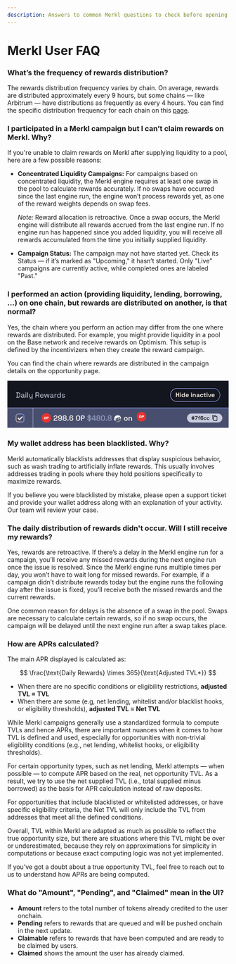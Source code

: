 ```yaml
---
description: Answers to common Merkl questions to check before opening a support ticket.
---
```


# Merkl User FAQ

### What’s the frequency of rewards distribution?

The rewards distribution frequency varies by chain. On average, rewards are distributed approximately every 9 hours, but some chains — like Arbitrum — have distributions as frequently as every 4 hours. You can find the specific distribution frequency for each chain on this [page](https://app.merkl.xyz/status).

### I participated in a Merkl campaign but I can’t claim rewards on Merkl. Why?

If you're unable to claim rewards on Merkl after supplying liquidity to a pool, here are a few possible reasons:

*   **Concentrated Liquidity Campaigns:** For campaigns based on concentrated liquidity, the Merkl engine requires at least one swap in the pool to calculate rewards accurately. If no swaps have occurred since the last engine run, the engine won’t process rewards yet, as one of the reward weights depends on swap fees.

    _Note:_ Reward allocation is retroactive. Once a swap occurs, the Merkl engine will distribute all rewards accrued from the last engine run. If no engine run has happened since you added liquidity, you will receive all rewards accumulated from the time you initially supplied liquidity.
* **Campaign Status:** The campaign may not have started yet. Check its Status — if it’s marked as "Upcoming," it hasn’t started. Only "Live" campaigns are currently active, while completed ones are labeled "Past."

### I performed an action (providing liquidity, lending, borrowing, …) on one chain, but rewards are distributed on another, is that normal?

Yes, the chain where you perform an action may differ from the one where rewards are distributed. For example, you might provide liquidity in a pool on the Base network and receive rewards on Optimism. This setup is defined by the incentivizers when they create the reward campaign.

You can find the chain where rewards are distributed in the campaign details on the opportunity page.

![](../.gitbook/assets/screenshot-FAQ.png)

### My wallet address has been blacklisted. Why?

Merkl automatically blacklists addresses that display suspicious behavior, such as wash trading to artificially inflate rewards. This usually involves addresses trading in pools where they hold positions specifically to maximize rewards.

If you believe you were blacklisted by mistake, please open a support ticket and provide your wallet address along with an explanation of your activity. Our team will review your case.

### The daily distribution of rewards didn't occur. Will I still receive my rewards?

Yes, rewards are retroactive. If there’s a delay in the Merkl engine run for a campaign, you’ll receive any missed rewards during the next engine run once the issue is resolved. Since the Merkl engine runs multiple times per day, you won’t have to wait long for missed rewards. For example, if a campaign didn’t distribute rewards today but the engine runs the following day after the issue is fixed, you’ll receive both the missed rewards and the current rewards.

One common reason for delays is the absence of a swap in the pool. Swaps are necessary to calculate certain rewards, so if no swap occurs, the campaign will be delayed until the next engine run after a swap takes place.

### How are APRs calculated?

The main APR displayed is calculated as:

$$
\frac{\text{Daily Rewards} \times 365}{\text{Adjusted TVL*}}
$$

* When there are no specific conditions or eligibility restrictions, **adjusted TVL = TVL**
* When there are some (e.g, net lending, whitelist and/or blacklist hooks, or eligibility thresholds), **adjusted TVL = Net TVL**

While Merkl campaigns generally use a standardized formula to compute TVLs and hence APRs, there are important nuances when it comes to how TVL is defined and used, especially for opportunities with non-trivial eligibility conditions (e.g., net lending, whitelist hooks, or eligibility thresholds).

For certain opportunity types, such as net lending, Merkl attempts — when possible — to compute APR based on the real, net opportunity TVL. As a result, we try to use the net supplied TVL (i.e., total supplied minus borrowed) as the basis for APR calculation instead of raw deposits.

For opportunities that include blacklisted or whitelisted addresses, or have specific eligibility criteria, the Net TVL will only include the TVL from addresses that meet all the defined conditions.

Overall, TVL within Merkl are adapted as much as possible to reflect the true opportunity size, but there are situations where this TVL might be over or underestimated, because they rely on approximations for simplicity in computations or because exact computing logic was not yet implemented. 

If you’ve got a doubt about a true opportunity TVL, feel free to reach out to us to understand how APRs are being computed.

### What do "Amount", "Pending", and "Claimed" mean in the UI?

- **Amount** refers to the total number of tokens already credited to the user onchain.
- **Pending** refers to rewards that are queued and will be pushed onchain in the next update.
- **Claimable** refers to rewards that have been computed and are ready to be claimed by users.
- **Claimed** shows the amount the user has already claimed.
